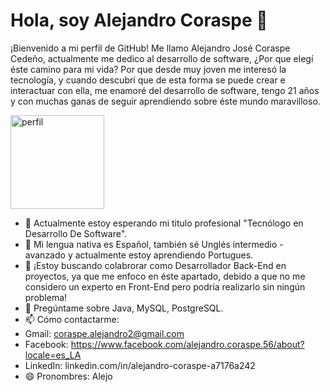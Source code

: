 # Hola, soy Alejandro Coraspe 👋

¡Bienvenido a mi perfil de GitHub! Me llamo Alejandro José Coraspe Cedeño, actualmente me dedico al desarrollo de software, ¿Por que elegí éste camino para mi vida? Por que desde muy joven me interesó la tecnología, y cuando descubrí que de esta forma se puede crear e interactuar con ella, me enamoré del desarrollo de software, tengo 21 años y con muchas ganas de seguir aprendiendo sobre éste mundo maravilloso.

<img src="[ruta_de_la_imagen.jpg](https://scontent.fcue3-1.fna.fbcdn.net/v/t1.6435-9/173829190_466003847983167_7727668210667380514_n.jpg?_nc_cat=102&ccb=1-7&_nc_sid=be3454&_nc_ohc=p8nNP4Fnaq0AX_flIXG&_nc_ht=scontent.fcue3-1.fna&oh=00_AfDQys3pjTtnalkB2UPL_qtYaYPdthUevnV_85flCuf5bQ&oe=65C678E7)" alt="perfil" width="150" height="150">

- 🔭 Actualmente estoy esperando mi titulo profesional "Tecnólogo en Desarrollo De Software".
- 🌱 Mi lengua nativa es Español, también sé Unglés intermedio - avanzado y actualmente estoy aprendiendo Portugues.
- 👯 ¡Estoy buscando colabrorar como Desarrollador Back-End en proyectos, ya que me enfoco en éste apartado, debido a que no me considero un experto en Front-End pero podría realizarlo sin ningún problema!
- 💬 Pregúntame sobre Java, MySQL, PostgreSQL.
- 📫 Cómo contactarme: 
- Gmail: coraspe.alejandro2@gmail.com 
- Facebook: https://www.facebook.com/alejandro.coraspe.56/about?locale=es_LA
- LinkedIn: linkedin.com/in/alejandro-coraspe-a7176a242
- 😄 Pronombres: Alejo
